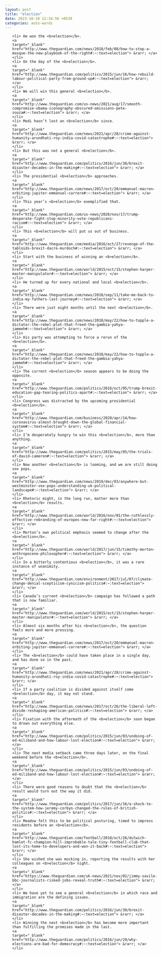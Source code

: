 ```yaml
---
layout: post
title: "election"
date: 2023-10-10 12:34:56 +0530
categories: auto-words
---
```

<ol>

    <li> He won the <b>election</b>.
    <a 
    target="_blank" 
    href="http://www.theguardian.com/news/2018/feb/08/how-to-stop-a-mosque-the-new-playbook-of-the-right#:~:text=election"> &rarr; </a>
    </li>
    <li> On the day of the <b>election</b>.
    <a 
    target="_blank" 
    href="http://www.theguardian.com/politics/2015/jun/16/how-rebuild-labour-political-party-from-ground-up#:~:text=election"> &rarr; </a>
    </li>
    <li> We will win this general <b>election</b>.
    <a 
    target="_blank" 
    href="http://www.theguardian.com/us-news/2021/aug/17/smooth-compromise-obama-iconography-obscured-omissions-pete-souza#:~:text=election"> &rarr; </a>
    </li>
    <li> Modi hasn’t lost an <b>election</b> since.
    <a 
    target="_blank" 
    href="http://www.theguardian.com/news/2021/apr/28/crime-against-humanity-arundhati-roy-india-covid-catastrophe#:~:text=election"> &rarr; </a>
    </li>
    <li> But this was not a general <b>election</b>.
    <a 
    target="_blank" 
    href="http://www.theguardian.com/politics/2016/jun/30/brexit-disaster-decades-in-the-making#:~:text=election"> &rarr; </a>
    </li>
    <li> The presidential <b>election</b> approaches.
    <a 
    target="_blank" 
    href="http://www.theguardian.com/news/2017/oct/20/emmanuel-macron-orbiting-jupiter-emmanuel-carrere#:~:text=election"> &rarr; </a>
    </li>
    <li> This year’s <b>election</b> exemplified that.
    <a 
    target="_blank" 
    href="http://www.theguardian.com/us-news/2020/nov/17/trump-desperate-fight-stop-minority-vote-republicans-racism#:~:text=election"> &rarr; </a>
    </li>
    <li> This <b>election</b> will put us out of business.
    <a 
    target="_blank" 
    href="http://www.theguardian.com/media/2016/oct/27/revenge-of-the-tabloids-brexit-dacre-murdoch#:~:text=election"> &rarr; </a>
    </li>
    <li> Start with the business of winning an <b>election</b>.
    <a 
    target="_blank" 
    href="http://www.theguardian.com/world/2015/oct/15/stephen-harper-master-manipulator#:~:text=election"> &rarr; </a>
    </li>
    <li> He turned up for every national and local <b>election</b>.
    <a 
    target="_blank" 
    href="http://www.theguardian.com/news/2018/sep/11/take-me-back-to-india-my-fathers-last-journey#:~:text=election"> &rarr; </a>
    </li>
    <li> There were just eight months until the next <b>election</b>.
    <a 
    target="_blank" 
    href="http://www.theguardian.com/news/2018/may/22/how-to-topple-a-dictator-the-rebel-plot-that-freed-the-gambia-yahya-jammeh#:~:text=election"> &rarr; </a>
    </li>
    <li> His party was attempting to force a rerun of the <b>election</b>.
    <a 
    target="_blank" 
    href="http://www.theguardian.com/news/2018/may/22/how-to-topple-a-dictator-the-rebel-plot-that-freed-the-gambia-yahya-jammeh#:~:text=election"> &rarr; </a>
    </li>
    <li> The current <b>election</b> season appears to be doing the opposite.
    <a 
    target="_blank" 
    href="http://www.theguardian.com/politics/2016/oct/05/trump-brexit-education-gap-tearing-politics-apart#:~:text=election"> &rarr; </a>
    </li>
    <li> Congress was distracted by the upcoming presidential <b>election</b>.
    <a 
    target="_blank" 
    href="http://www.theguardian.com/business/2020/apr/14/how-coronavirus-almost-brought-down-the-global-financial-system#:~:text=election"> &rarr; </a>
    </li>
    <li> I’m desperately hungry to win this <b>election</b>, more than anything.
    <a 
    target="_blank" 
    href="http://www.theguardian.com/politics/2015/may/05/the-trials-of-david-cameron#:~:text=election"> &rarr; </a>
    </li>
    <li> Now another <b>election</b> is looming, and we are still doing vox pops.
    <a 
    target="_blank" 
    href="http://www.theguardian.com/news/2019/dec/03/anywhere-but-westminster-vox-pops-understanding-uk-political-landscape#:~:text=election"> &rarr; </a>
    </li>
    <li> Rhetoric might, in the long run, matter more than <b>election</b> results.
    <a 
    target="_blank" 
    href="http://www.theguardian.com/world/2016/nov/01/the-ruthlessly-effective-rebranding-of-europes-new-far-right#:~:text=election"> &rarr; </a>
    </li>
    <li> Morton’s own political emphasis seemed to change after the <b>election</b>.
    <a 
    target="_blank" 
    href="http://www.theguardian.com/world/2017/jun/15/timothy-morton-anthropocene-philosopher#:~:text=election"> &rarr; </a>
    </li>
    <li> In a bitterly contentious <b>election</b>, it was a rare instance of unanimity.
    <a 
    target="_blank" 
    href="http://www.theguardian.com/environment/2017/jul/07/climate-change-denial-scepticism-cynicism-politics#:~:text=election"> &rarr; </a>
    </li>
    <li> Canada’s current <b>election</b> campaign has followed a path that is now familiar.
    <a 
    target="_blank" 
    href="http://www.theguardian.com/world/2015/oct/15/stephen-harper-master-manipulator#:~:text=election"> &rarr; </a>
    </li>
    <li> Almost six months after his <b>election</b>, the question feels more and more pressing.
    <a 
    target="_blank" 
    href="http://www.theguardian.com/news/2017/oct/20/emmanuel-macron-orbiting-jupiter-emmanuel-carrere#:~:text=election"> &rarr; </a>
    </li>
    <li> The <b>election</b> could have taken place in a single day, and has done so in the past.
    <a 
    target="_blank" 
    href="http://www.theguardian.com/news/2021/apr/28/crime-against-humanity-arundhati-roy-india-covid-catastrophe#:~:text=election"> &rarr; </a>
    </li>
    <li> If a party coalition is divided against itself come <b>election</b> day, it may not stand.
    <a 
    target="_blank" 
    href="http://www.theguardian.com/news/2017/oct/26/the-liberal-left-divide-reshaping-american-politics#:~:text=election"> &rarr; </a>
    </li>
    <li> Fixation with the aftermath of the <b>election</b> soon began to drown out everything else.
    <a 
    target="_blank" 
    href="http://www.theguardian.com/politics/2015/jun/03/undoing-of-ed-miliband-and-how-labour-lost-election#:~:text=election"> &rarr; </a>
    </li>
    <li> The next media setback came three days later, on the final weekend before the <b>election</b>.
    <a 
    target="_blank" 
    href="http://www.theguardian.com/politics/2015/jun/03/undoing-of-ed-miliband-and-how-labour-lost-election#:~:text=election"> &rarr; </a>
    </li>
    <li> There were good reasons to doubt that the <b>election</b> result would turn out the way it did.
    <a 
    target="_blank" 
    href="http://www.theguardian.com/politics/2017/jun/16/a-shock-to-the-system-how-jeremy-corbyn-changed-the-rules-of-british-politics#:~:text=election"> &rarr; </a>
    </li>
    <li> Meadow felt this to be political posturing, timed to impress residents before an <b>election</b>.
    <a 
    target="_blank" 
    href="http://www.theguardian.com/football/2018/oct/26/dulwich-hamlet-fc-champion-hill-improbable-tale-tiny-football-club-that-lost-its-home-to-developers-and-won-it-back#:~:text=election"> &rarr; </a>
    </li>
    <li> She wished she was mucking in, reporting the results with her colleagues on <b>election</b> night.
    <a 
    target="_blank" 
    href="https://www.theguardian.com/uk-news/2021/nov/02/jimmy-savile-bbc-journalists-risked-jobs-reveal-truth#:~:text=election"> &rarr; </a>
    </li>
    <li> We have yet to see a general <b>election</b> in which race and immigration are the defining issues.
    <a 
    target="_blank" 
    href="http://www.theguardian.com/politics/2016/jun/30/brexit-disaster-decades-in-the-making#:~:text=election"> &rarr; </a>
    </li>
    <li> Winning the next <b>election</b> has become more important than fulfilling the promises made in the last.
    <a 
    target="_blank" 
    href="http://www.theguardian.com/politics/2016/jun/29/why-elections-are-bad-for-democracy#:~:text=election"> &rarr; </a>
    </li>